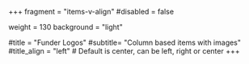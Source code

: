 +++
fragment = "items-v-align"
#disabled = false

weight = 130
background = "light"

#title = "Funder Logos"
#subtitle= "Column based items with images"
#title_align = "left" # Default is center, can be left, right or center
+++
